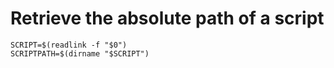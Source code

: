 # Retrieve the absolute path of a script
```
SCRIPT=$(readlink -f "$0")
SCRIPTPATH=$(dirname "$SCRIPT")
```
